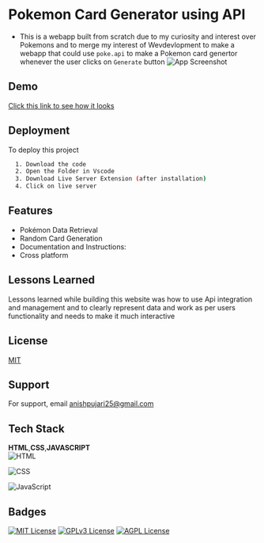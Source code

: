 
# Pokemon Card Generator using API

- This is a webapp built from scratch due to my curiosity and interest over Pokemons and to merge my interest of Wevdevlopment to make  a webapp that could use `poke.api` to make a Pokemon card genertor whenever the user clicks on `Generate` button 
![App Screenshot](https://github.com/Anishpuj/Starbucks-landing-page/assets/98417394/6a34f3b1-e769-4248-ac5f-e929a11410eb)



## Demo

[Click this link to see how it looks](https://pokecardapinew.netlify.app/)   



## Deployment

To deploy this project

```bash
  1. Download the code
  2. Open the Folder in Vscode
  3. Download Live Server Extension (after installation)
  4. Click on live server
```


## Features

- Pokémon Data Retrieval
- Random Card Generation
- Documentation and Instructions:
- Cross platform


## Lessons Learned

Lessons learned while building this website was how to use Api integration and management and to clearly represent data and work as per users functionality and needs to make it much interactive


## License

[MIT](https://choosealicense.com/licenses/mit/)

## Support

For support, email anishpujari25@gmail.com 


## Tech Stack

**HTML**,**CSS**,**JAVASCRIPT** <br>
![HTML](https://img.shields.io/badge/HTML5-E34F26?style=for-the-badge&logo=html5&logoColor=white)

![CSS](https://img.shields.io/badge/CSS3-1572B6?style=for-the-badge&logo=css3&logoColor=white)

![JavaScript](https://img.shields.io/badge/JavaScript-323330?style=for-the-badge&logo=javascript&logoColor=F7DF1E)
## Badges

[![MIT License](https://img.shields.io/badge/License-MIT-green.svg)](https://choosealicense.com/licenses/mit/)
[![GPLv3 License](https://img.shields.io/badge/License-GPL%20v3-yellow.svg)](https://opensource.org/licenses/)
[![AGPL License](https://img.shields.io/badge/license-AGPL-blue.svg)](http://www.gnu.org/licenses/agpl-3.0)

